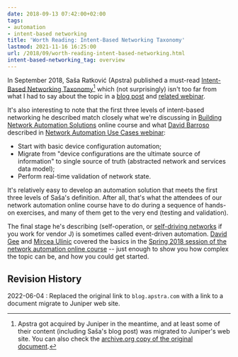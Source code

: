 ```yaml
---
date: 2018-09-13 07:42:00+02:00
tags:
- automation
- intent-based networking
title: 'Worth Reading: Intent-Based Networking Taxonomy'
lastmod: 2021-11-16 16:25:00
url: /2018/09/worth-reading-intent-based-networking.html
intent-based-networking_tag: overview
---
```

In September 2018, Saša Ratković (Apstra) published a must-read [Intent-Based Networking Taxonomy](https://blogs.juniper.net/en-us/enterprise-cloud-and-transformation/intent-based-networking-automation-taxonomy)[^1] which (not surprisingly) isn't too far from what I had to say about the topic in a [blog post](https://blog.ipspace.net/2017/09/intent-based-hype.html) and [related webinar](https://my.ipspace.net/bin/list?id=NetAutUC#CS_INTENT).

It's also interesting to note that the first three levels of intent-based networking he described match closely what we're discussing in [Building Network Automation Solutions](https://www.ipspace.net/Building_Network_Automation_Solutions) online course and what [David Barroso](https://www.ipspace.net/Author:David_Barroso) described in [Network Automation Use Cases webinar](https://my.ipspace.net/bin/list?id=NetAutUC):
<!--more-->
[^1]: Apstra got acquired by Juniper in the meantime, and at least some of their content (including Saša's blog post) was migrated to Juniper's web site. You can also check the [archive.org copy of the original document](https://web.archive.org/web/20180903030331/http://blog.apstra.com/intent-based-networking-taxonomy).

-   Start with basic device configuration automation;
-   Migrate from "device configurations are the ultimate source of information" to single source of truth (abstracted network and services data model);
-   Perform real-time validation of network state.

It's relatively easy to develop an automation solution that meets the first three levels of Saša's definition. After all, that's what the attendees of our network automation online course have to do during a sequence of hands-on exercises, and many of them get to the very end (testing and validation).

The final stage he's describing (self-operation, or [self-driving networks](https://blog.ipspace.net/2017/09/self-driving-networks-with-kireeti.html) if you work for vendor J) is sometimes called event-driven automation. [David Gee](https://www.ipspace.net/Author:David_Gee) and [Mircea Ulinic](https://www.ipspace.net/Author:Mircea_Ulinic) covered the basics in the [Spring 2018 session of the network automation online course](https://automation.ipspace.net/Public:8-Event_Driven_Automation) -- just enough to show you how complex the topic can be, and how you could get started.

## Revision History

2022-06-04
: Replaced the original link to `blog.apstra.com` with a link to a document migrate to Juniper web site.
